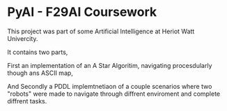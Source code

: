 # PyAI - F29AI Coursework

This project was part of some Artificial Intelligence at Heriot Watt Univercity.

It contains two parts, 

First an implementation of an A Star Algoritim, navigating procesdularly though ans ASCII map,

And Secondly a PDDL implemtnetiaon of a couple scenarios where two "robots" were made to navigate through diffrent enviroment and complete diffrent tasks.  
